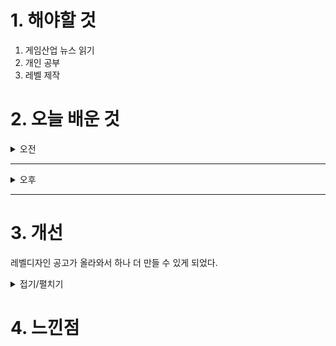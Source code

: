 
# 1. 해야할 것

1. 게임산업 뉴스 읽기 
2. 개인 공부  
3. 레벨 제작



# 2. 오늘 배운 것

<details>
<summary>오전</summary>

## 오늘의 뉴스
### [기사: 20주년을 맞이한 게임들](https://www.gameinsight.co.kr/news/articleView.html?idxno=34161)
![image](https://github.com/user-attachments/assets/e54febc5-dec2-4818-a533-3f1d2457fc4f)

```
끊임없는 변화는 잘 모르겠지만
변화하는 세상에 맞춰 조금씩 바꿀려고 노력하는 것은 보인다.
유명IP와 콜라보를 한다던가 그래픽을 업그레이드 한다던가 하는등의 노력들을 하고 있다.
이런 시대에 내가 변화에 맞춘 인재라는 걸 어떻게 보여줄 수 있을까?
```
</details>

****

<details>
<summary>오후</summary>

## 레벨 제작



## 레벨 구상
[유튜브: 오버킬 시연](https://www.youtube.com/watch?v=33MR3MifGbU)



</details>

****


# 3. 개선
레벨디자인 공고가 올라와서 하나 더 만들 수 있게 되었다.

<details>
<summary>접기/펼치기</summary>

![image](https://github.com/user-attachments/assets/20a1b919-21ee-4627-be48-4455dd8cccb3)

</details>



# 4. 느낀점


